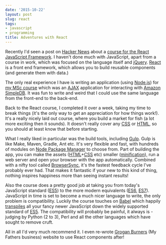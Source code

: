 ```yaml
---
date: '2015-10-22'
layout: post
slug: react
tags:
- javascript
- programming
title: Adventures with React
---
```


Recently I'd seen a post on [Hacker News][hn] about a [course for the React JavaScript Framework][course]. I haven't done much with JavaScript, apart from a course in work, which was focused on the language itself and [jQuery][jq]. [React][] is a front end framework, which allows you to build reusable components (and generate them with data.)

The only real experience I have is writing an application (using [Node.js][node]) for [my MSc course][msc] which was an [AJAX][] application for interacting with [Amazon SimpleDB][amsdb]. It was fun to write and weird that I could use the same language from the front-end to the back-end. 

Back to the React course, I completed it over a week, taking my time to break things (it's the only way to get an appreciation for how things work!). It's a really nicely laid out course, where you build a market for fish (a lot more exciting then it sounds). It doesn't really cover any [CSS][] or [HTML][], so you should at least know that before starting.

What I really liked in particular was the build tools, including [Gulp][]. Gulp is like Make, Maven, Gradle, Ant etc. It's very flexible and fast, with hundreds of modules on [Node Package Manager][NPM] to choose from. Part of building the app, you can make the assets ([HTML][]+[CSS][] etc) smaller ([minification][mini]), run a web server and open your browser with the app automatically. Combined with a nifty tool called [BrowserSync][bsync], it's the fastest feedback cycle I've probably ever had. That makes it fantastic if your new to this kind of thing, nothing inspires happiness more than seeing instant results!

Also the course does a pretty good job at taking you from today's JavaScript standard ([ES5][]) to the more modern equivalents ([ES6][], [ES7][]). JavaScript in time is set to become a much nicer language to write, the only problem is compatibility. Luckily the course touches on [Babel][] which happily [transpiles][] all your fancy newer JavaScript down the widely supported standard of [ES5][]. The compatibility will probably be painful, it always is - judging by Python (2 to 3), Perl and all the other languages which have sought to remove cruft.

All in all I'd very much recommend it. I even re-wrote [Grogan Burners][gbs] (My Fathers business) website to use React components after! 

[hn]: https://news.ycombinator.com/item?id=10499683
[AJAX]: http://www.w3schools.com/ajax/default.asp
[course]: https://reactforbeginners.com/
[jq]: http://jquery.com/
[msc]: /ucd 
[React]: https://facebook.github.io/react/
[node]: http://nodejs.org/
[amsdb]: https://en.wikipedia.org/wiki/Amazon_SimpleDB
[NPM]: https://www.npmjs.com/
[CSS]: http://www.w3schools.com/css/
[HTML]: http://www.w3schools.com/html/default.asp
[babel]: https://babeljs.io/
[transpiles]: https://en.m.wikipedia.org/wiki/Transpile
[ES5]: https://es5.github.io/
[ES6]: http://www.es6js.com/
[ES7]: https://developer.mozilla.org/en-US/docs/Web/JavaScript/New_in_JavaScript/ECMAScript_7_support_in_Mozilla
[mini]: https://en.wikipedia.org/wiki/Minification_(programming)
[gbs]: http://www.grognburners.ie
[gulp]: http://gulpjs.com/
[bsync]: http://www.browsersync.io/